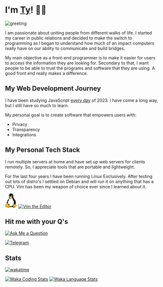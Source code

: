 # I'm [Ty](https://tydavisportfolio.wordpress.com)! 💾🐧

![greeting](https://github.com/theTyster/first-codes/assets/136642464/0725f9c9-c681-42a0-ae14-faa3f98789f7)

I am passionate about uniting people from different walks of life. I started my career in public relations and decided to make the switch to programming as I began to understand how much of an impact computers really have on our ability to communicate and build bridges.

My main objective as a front-end programmer is to make it easier for users to access the information they are looking for. Secondary to that, I want people to be able to trust the programs and software that they are using. A good front end really makes a difference.

## My Web Development Journey

I have been studying JavaScript [every day](https://github.com/theTyster/interactive_story) of 2023. I have come a long way, but I still have so much to learn.

My personal goal is to create software that empowers users with:
- Privacy
- Transparency
- Integrations

## My Personal Tech Stack
I run multiple servers at home and have set up web servers for clients remotely. So, I appreciate tools that are portable and lightweight. 

For the last four years I have been running Linux Exclusively. After testing out lots of distro's I settled on Debian and will run it on anything that has a CPU. Vim has been my weapon of choice ever since I learned about it.

<a href="https://github.com/garrett/Tux/blob/main/tux-large.png?raw=true"><img alt="Tux the Penguin" height="48px" src="https://github.com/garrett/Tux/blob/main/tux-large.png?raw=true"></a>
<a href="https://github.com/vim/vim/blob/master/runtime/vim48x48.png?raw=true"><img alt="Vim the Editor" src="https://github.com/vim/vim/blob/master/runtime/vim48x48.png?raw=true"></a>

## Hit me with your Q's

[![Ask Me a Question](https://img.shields.io/badge/-Ask%20Me%20A%20Question-purple?style=for-the-badge&logo=github&labelColor=purple&color=gray)](https://github.com/theTyster/theTyster/discussions)

[![Telegram](https://img.shields.io/badge/-thetysterr-blue?style=for-the-badge&logo=telegram&labelColor=blue&color=gray)](https://t.me/theTysterr)


## Stats
[![wakatime](https://wakatime.com/badge/user/fe1fe4d7-b86e-4ef6-bfc0-aff9cbce7ae7.svg?style=for-the-badge)](https://wakatime.com/@theTyster)

<a href="https://wakatime.com"><img alt="Waka Coding Stats" src="https://wakatime.com/share/@theTyster/606900cb-c453-4302-acb9-fbb3ba2f7cee.png" /></a>
<a href="https://wakatime.com"><img alt="Waka Language Stats" src="https://wakatime.com/share/@theTyster/887d1c8b-cfd4-4930-98b4-7c4cdcaff05d.png" /></a>
